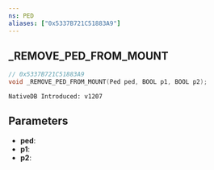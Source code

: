 ```yaml
---
ns: PED
aliases: ["0x5337B721C51883A9"]
---
```

## _REMOVE_PED_FROM_MOUNT

```c
// 0x5337B721C51883A9
void _REMOVE_PED_FROM_MOUNT(Ped ped, BOOL p1, BOOL p2);
```

```
NativeDB Introduced: v1207
```

## Parameters
* **ped**:
* **p1**:
* **p2**:
